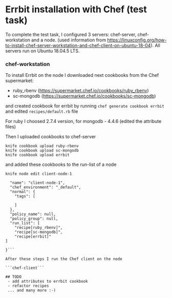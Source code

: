 # Errbit installation with Chef (test task)

To complete the test task, I configured 3 servers: chef-server, chef-workstation and a node. (used information from https://linuxconfig.org/how-to-install-chef-server-workstation-and-chef-client-on-ubuntu-18-04). All servers run on Ubuntu 18.04.5 LTS.

### chef-workstation
To install Errbit on the node I downloaded next cookbooks from the Chef supermarket:
 - ruby_rbenv (https://supermarket.chef.io/cookbooks/ruby_rbenv)
 - sc-mongodb (https://supermarket.chef.io/cookbooks/sc-mongodb)

and created cookbook for errbit by running ```chef generate cookbook errbit``` and edited ```recipes/default.rb``` file

For ruby I choosed 2.7.4 version, for mongodb - 4.4.6 (edited the attribute files)

Then I uploaded cookbooks to chef-server

```
knife cookbook upload ruby-rbenv
knife cookbook upload sc-mongodb
knife cookbook upload errbit
```

and added these cookbooks to the run-list of a node

```knife node edit client-node-1```

```{
  "name": "client-node-1",
  "chef_environment": "_default",
  "normal": {
    "tags": [

    ]
  },
  "policy_name": null,
  "policy_group": null,
  "run_list": [
    "recipe[ruby_rbenv]",
    "recipe[sc-mongodb]",
    "recipe[errbit]"
]

}```

After these steps I run the Chef client on the node

```chef-client```

## TODO
 - add attributes to errbit cookbook
 - refactor recipes
 ... and many more :-)
